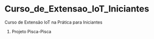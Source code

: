 # Curso_de_Extensao_IoT_Iniciantes
Curso de Extensão IoT na Prática para Iniciantes

1) Projeto Pisca-Pisca

